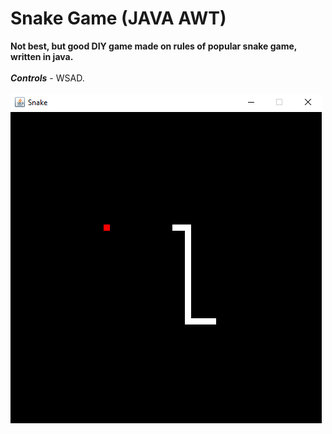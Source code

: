 # **Snake Game (JAVA AWT)**
**Not best, but good DIY game made on rules of popular snake game, written in java.**<br><br>
**_Controls_** - WSAD.<br><br>
![Snake](./Snake.png)
